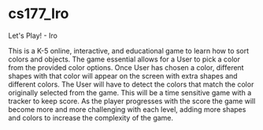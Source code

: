 # cs177_Iro

Let's Play! - Iro 

This is a K-5 online, interactive, and educational game to learn how to sort colors and objects. 
The game essential allows for a User to pick a color from the provided color options. Once User has chosen a color, different shapes with that color will appear on the screen with extra shapes and different colors. The User will have to detect the colors that match the color originally selected from the game. This will be a time sensitive game with a tracker to keep score. As the player progresses with the score the game will become more and more challenging with each level, adding more shapes and colors to increase the complexity of the game.
